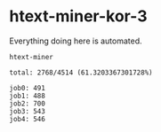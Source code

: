# htext-miner-kor-3

Everything doing here is automated.

```
htext-miner

total: 2768/4514 (61.3203367301728%)

job0: 491
job1: 488
job2: 700
job3: 543
job4: 546
```